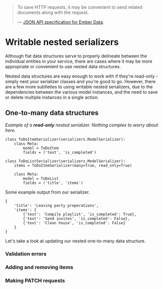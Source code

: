 > To save HTTP requests, it may be convenient to send related documents along with the request.
>
> &mdash; [JSON API specification for Ember Data][cite].

# Writable nested serializers

Although flat data structures serve to properly delineate between the individual entities in your service, there are cases where it may be more appropriate or convenient to use nested data structures.

Nested data structures are easy enough to work with if they're read-only - simply nest your serializer classes and you're good to go.  However, there are a few more subtleties to using writable nested serializers, due to the dependencies between the various model instances, and the need to save or delete multiple instances in a single action.

## One-to-many data structures 

*Example of a **read-only** nested serializer.  Nothing complex to worry about here.*

	class ToDoItemSerializer(serializers.ModelSerializer):
	    class Meta:
	        model = ToDoItem
	        fields = ('text', 'is_completed')
	
	class ToDoListSerializer(serializers.ModelSerializer):
	    items = ToDoItemSerializer(many=True, read_only=True)
	
	    class Meta:
	        model = ToDoList
	        fields = ('title', 'items')

Some example output from our serializer.

    {
        'title': 'Leaving party preperations',
        'items': {
            {'text': 'Compile playlist', 'is_completed': True},
            {'text': 'Send invites', 'is_completed': False},
            {'text': 'Clean house', 'is_completed': False}            
        }
    }

Let's take a look at updating our nested one-to-many data structure.

### Validation errors

### Adding and removing items

### Making PATCH requests


[cite]: http://jsonapi.org/format/#url-based-json-api